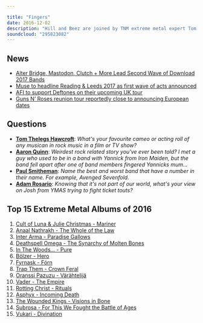 ```yaml
---

title: "Fingers"
date: 2016-12-02
description: "Hill and Beez are joined by TNM extreme metal expert Tom Dare to run you through the Top 15 Extreme Metal Albums of 2016. There's also initial chat about Reading & Leeds festival's first announcement and we're probably going to owe Jannick Gers and his mum an apology."
soundcloud: "295823082"
---
```


## News

- [Alter Bridge, Mastodon, Clutch + More Lead Second Wave of Download 2017 Bands](http://loudwire.com/alter-bridge-mastodon-clutch-more-second-wave-download-2017-bands/)
- [Muse to headline Reading & Leeds 2017 as first wave of acts announced](http://www.nme.com/news/muse-headline-reading-leeds-2017-1884687)
- [AFI to support Deftones on their upcoming UK tour](http://www.punktastic.com/news/afi-to-support-deftones-on-their-upcoming-uk-tour/)
- [Guns N’ Roses reunion tour reportedly close to announcing European dates](http://www.nme.com/news/music/1871004-1871004)


## Questions

- **[Tom Thelegs Hawcroft](https://www.facebook.com/thatsnotmetalpodcast/photos/a.1814755825417620.1073741828.1814737015419501/2005814746311726/?type=3&comment_id=2005818329644701&comment_tracking=%7B%22tn%22%3A%22R9%22%7D)**: *What's your favourite cameo or acting roll of any musican in rock music in a film or TV show?*
- **[Aaron Quinn](https://www.facebook.com/thatsnotmetalpodcast/photos/a.1814755825417620.1073741828.1814737015419501/2005814746311726/?type=3&comment_id=2005890019637532&comment_tracking=%7B%22tn%22%3A%22R9%22%7D)**: *Weirdest rock related story you've ever been told? I met a guy who used to be in a band with Yannick from Iron Maiden, but the band fell apart after one of band members fingered Yannicks mum...*
- **[Paul Smitheman](https://www.facebook.com/thatsnotmetalpodcast/photos/a.1814755825417620.1073741828.1814737015419501/2005814746311726/?type=3&comment_id=2005823302977537&comment_tracking=%7B%22tn%22%3A%22R9%22%7D)**: *Name the best and worst band that have a number in their name. For example, Avenged Sevenfold.*
- **[Adam Rosario](https://www.facebook.com/thatsnotmetalpodcast/photos/a.1814755825417620.1073741828.1814737015419501/2005814746311726/?type=3&comment_id=2005817519644782&comment_tracking=%7B%22tn%22%3A%22R9%22%7D)**: *Knowing that it's not part of our world, what's your view on Josh from YMAS trying to fight ticket touts?*


## Top 15 Extreme Metal Albums of 2016

1. [Cult of Luna & Julie Christmas - Mariner](https://itunes.apple.com/gb/album/mariner/id1082702939)
1. [Anaal Nathrakh - The Whole of the Law](https://anaalnathrakh.bandcamp.com/album/the-whole-of-the-law)
1. [Inter Arma - Paradise Gallows](https://interarma.bandcamp.com/album/paradise-gallows-2)
1. [Deathspell Omega - The Synarchy of Molten Bones](https://deathspellomega.bandcamp.com/album/the-synarchy-of-molten-bones)
1. [In The Woods... - Pure](https://dmp666.bandcamp.com/album/pure)
1. [Bölzer - Hero](https://itunes.apple.com/gb/album/hero/id1180356118)
1. [Fyrnask - Fórn](https://fyrnask.bandcamp.com/album/f-rn)
1. [Trap Them - Crown Feral](https://trapthem.bandcamp.com/album/crown-feral)
1. [Oranssi Pazuzu - Värähtelijä](https://oranssipazuzu.bandcamp.com/album/v-r-htelij)
1. [Vader - The Empire](https://itunes.apple.com/gb/album/the-empire/id1152557539)
1. [Rotting Christ - Rituals](https://itunes.apple.com/gb/album/rituals/id1068432696)
1. [Asphyx - Incoming Death](https://itunes.apple.com/gb/album/incoming-death/id1144190285)
1. [The Wounded Kings - Visions in Bone](https://itunes.apple.com/gb/album/visions-in-bone/id1136836318)
1. [Subrosa - For This We Fought the Battle of Ages](https://itunes.apple.com/gb/album/for-this-we-fought-battle/id1131403165)
1. [Vukari - Divination](https://itunes.apple.com/gb/album/divination/id1151264250)

